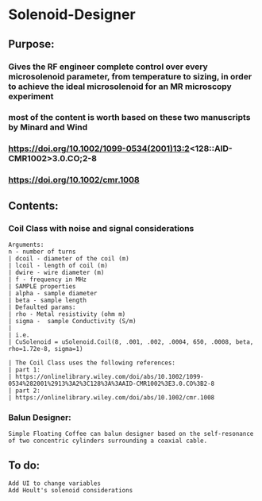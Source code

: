 # Solenoid-Designer
## Purpose:
### Gives the RF engineer complete control over every microsolenoid parameter, from temperature to sizing, in order to achieve the ideal microsolenoid for an MR microscopy experiment
### most of the content is worth based on these two manuscripts by Minard and Wind
### https://doi.org/10.1002/1099-0534(2001)13:2<128::AID-CMR1002>3.0.CO;2-8 
### https://doi.org/10.1002/cmr.1008
## Contents:
### Coil Class with noise and signal considerations
    Arguments:
    n - number of turns 
    | dcoil - diameter of the coil (m) 
    | lcoil - length of coil (m) 
    | dwire - wire diameter (m) 
    | f - frequency in MHz 
    | SAMPLE properties 
    | alpha - sample diameter
    | beta - sample length 
    | Defaulted params: 
    | rho - Metal resistivity (ohm m) 
    | sigma -  sample Conductivity (S/m)
    |
    | i.e.
    | CuSolenoid = uSolenoid.Coil(8, .001, .002, .0004, 650, .0008, beta, rho=1.72e-8, sigma=1)

    | The Coil Class uses the following references:
    | part 1:
    | https://onlinelibrary.wiley.com/doi/abs/10.1002/1099-0534%282001%2913%3A2%3C128%3A%3AAID-CMR1002%3E3.0.CO%3B2-8
    | part 2:
    | https://onlinelibrary.wiley.com/doi/abs/10.1002/cmr.1008

### Balun Designer:
    Simple Floating Coffee can balun designer based on the self-resonance of two concentric cylinders surrounding a coaxial cable.


## To do:
    Add UI to change variables
    Add Hoult's solenoid considerations
